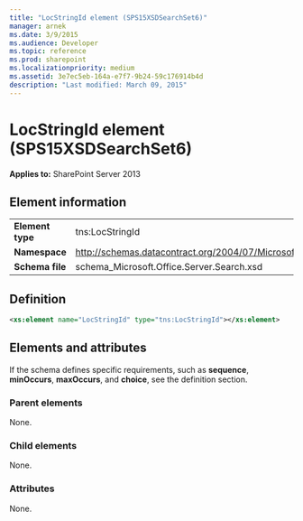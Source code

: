 ```yaml
---
title: "LocStringId element (SPS15XSDSearchSet6)"
manager: arnek
ms.date: 3/9/2015
ms.audience: Developer
ms.topic: reference
ms.prod: sharepoint
ms.localizationpriority: medium
ms.assetid: 3e7ec5eb-164a-e7f7-9b24-59c176914b4d
description: "Last modified: March 09, 2015"
---
```


# LocStringId element (SPS15XSDSearchSet6)

**Applies to:** SharePoint Server 2013
  
## Element information

|||
|:-----|:-----|
|**Element type** <br/> |tns:LocStringId  <br/> |
|**Namespace** <br/> |http://schemas.datacontract.org/2004/07/Microsoft.Office.Server.Search  <br/> |
|**Schema file** <br/> |schema_Microsoft.Office.Server.Search.xsd  <br/> |
   
## Definition

```XML
<xs:element name="LocStringId" type="tns:LocStringId"></xs:element>

```

## Elements and attributes

If the schema defines specific requirements, such as **sequence**, **minOccurs**, **maxOccurs**, and **choice**, see the definition section. 
  
### Parent elements

None.
  
### Child elements

None.
  
### Attributes

None.
  


